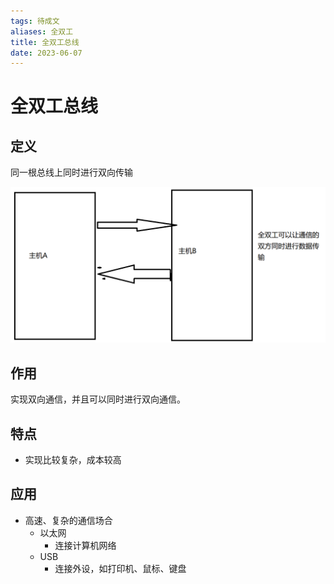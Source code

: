 ```yaml
---
tags: 待成文
aliases: 全双工
title: 全双工总线
date: 2023-06-07
---
```

# 全双工总线

## 定义

同一根总线上同时进行双向传输

![](assets/20230607215916917.png)

## 作用

实现双向通信，并且可以同时进行双向通信。

## 特点

- 实现比较复杂，成本较高

## 应用

- 高速、复杂的通信场合
	- 以太网
		- 连接计算机网络
	- USB
		- 连接外设，如打印机、鼠标、键盘